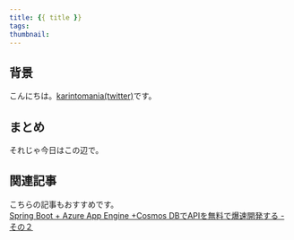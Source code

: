 ```yaml
---
title: {{ title }}
tags:
thumbnail: 
---
```


## 背景
こんにちは。[karintomania(twitter)](https://twitter.com/karintozuki)です。  

## まとめ

それじゃ今日はこの辺で。

## 関連記事
こちらの記事もおすすめです。  
[Spring Boot + Azure App Engine +Cosmos DBでAPIを無料で爆速開発する - その２](/2020/04/2020-0430-springboot-azure-2/)